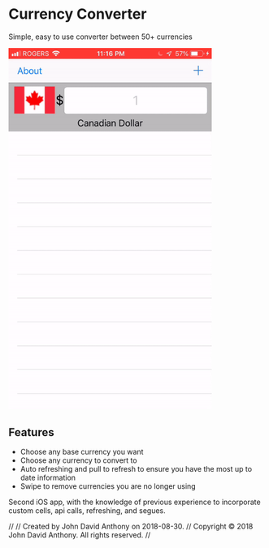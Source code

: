 # Currency Converter

Simple, easy to use converter between 50+ currencies

<img src="screens/use.gif" alt="Gif of the app being used" width="400px" height="auto">


## Features
* Choose any base currency you want
* Choose any currency to convert to
* Auto refreshing and pull to refresh to ensure you have the most up to date information
* Swipe to remove currencies you are no longer using

Second iOS app, with the knowledge of previous experience to incorporate custom cells, api calls, refreshing, and segues.

//
//  Created by John David Anthony on 2018-08-30.
//  Copyright © 2018 John David Anthony. All rights reserved.
//
